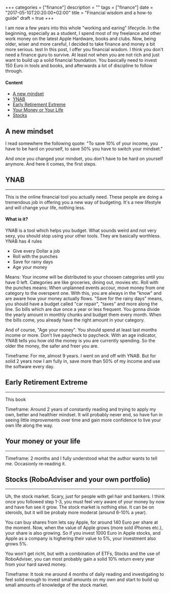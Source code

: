 +++
categories = ["finance"]
description = ""
tags = ["finance"]
date = "2017-05-10T20:20:00+02:00"
title = "Financial wisdom and a how-to guide"
draft = true
+++

I am now a few years into this whole "working and earing" lifecycle. In the beginning, especially as a student, I spend most of my freelance and other work money on the latest Apple Hardware, books and clubs. Now, being older, wiser and more careful, I decided to take finance and money a bit more serious.
test
In this post, I offer you financial wisdom. I think you don't need a finance guru to survive. At least not when you are not rich and just want to build up a solid financial foundation. You basically need to invest 150 Euro in tools and books, and afterwards a lot of discipline to follow through.

#### Content

- [A new mindset](#mind)
- [YNAB](#ynab)
- [Early Retirement Extreme](#early)
- [Your Money or Your Life](#money)
- [Stocks](#stocks)


## <a name="mind"></a>A new mindset

I read somewhere the following quote:
"To save 10% of your income, you have to be hard on yourself, to save 50% you have to switch your mindset."

And once you changed your mindset, you don't have to be hard on yourself anymore. And here it comes, the first steps.

## <a name="ynab"></a>YNAB
----

This is the online financial tool you actually need. These people are doing a tremendous job in offering you a new way of budgeting. It's a new lifestyle and will change your life, nothing less.

#### What is it?

YNAB is a tool which helps you budget. What sounds weird and not very sexy, you should stop using your other tools. They are basically worthless. YNAB has 4 rules

- Give every Dollar a job
- Roll with the punches
- Save for rainy days
- Age your money

Means: Your income will be distributed to your choosen categories until you have 0 left. Categories are like groceries, dining out, movies etc. Roll with the punches means: When unplanned events accour, move money from one category to the overspent one. With this, you are always in the "know" and are aware how your money actually flows. "Save for the rainy days" means, you should have a budget called "car repair", "taxes" and more along the line. So bills which are due once a year or less frequent. You gonna divide the yearly amount in monthly chunks and budget them every month. When the bills come, you already have the right amount in your category.

And of course, "Age your money". You should spend at least last months income or more. Don't live paycheck to paycheck. With an age indicator, YNAB tells you how old the money is you are currently spending. So the older the money, the safer and freer you are.

Timeframe: For me, almost 9 years. I went on and off with YNAB. But for solid 2 years now I am fully in, save more than 50% of my income and use the software every day.

## <a name="early"></a>Early Retirement Extreme
----

This book


Timeframe: Around 2 years of constantly reading and trying to apply my own, better and healthier mindset. It will probably never end, so have fun in seeing little improvements over time and gain more confidence to live your own life along the way.

## <a name="money"></a>Your money or your life
----


Timeframe: 2 months and I fully understood what the author wants to tell me. Occasionly re-reading it.

## <a name="stocks"></a>Stocks (RoboAdviser and your own portfolio)
----

Uh, the stock market. Scary, just for people with gel hair and bankers. I think once you followed step 1-3, you must feel very aware of your money by now and have fun see it grow. The stock market is nothing else. It can be on steroids, but it will be probaly more moderat (around 6-10% a year).

You can buy shares from lets say Apple, for around 140 Euro per share at the moment. Now, when the value of Apple grows (more sold iPhones etc.), your share is also growing. So if you invest 1000 Euro in Apple stocks, and Apple as a company is highering their value to 5%, your investment also grows 5%.

You won't get richt, but with a combination of ETFs, Stocks and the use of RoboAdviser, you can most probably gain a solid 10% return every year from your hard saved money.

Timeframe: It took me around 4 months of daily reading and investigating to feel solid enough to invest small amounts on my own and start to build up small amounts of knowledge of the stock market.

